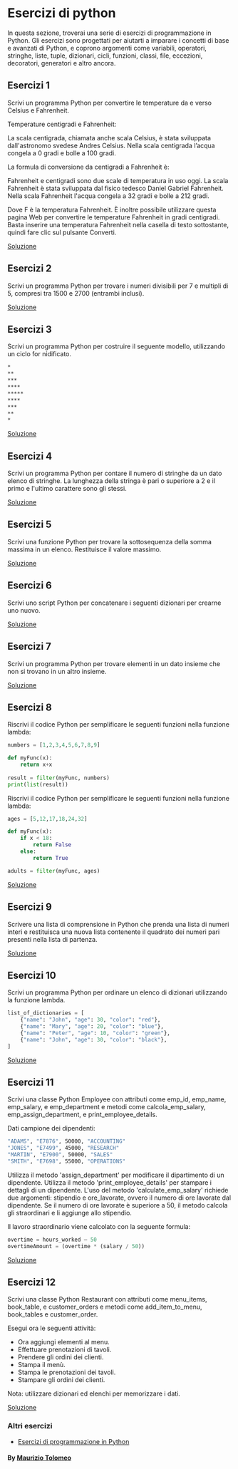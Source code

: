 # Esercizi di python

In questa sezione, troverai una serie di esercizi di programmazione in Python. Gli esercizi sono progettati per aiutarti a imparare i concetti di base e avanzati di Python, e coprono argomenti come variabili, operatori, stringhe, liste, tuple, dizionari, cicli, funzioni, classi, file, eccezioni, decoratori, generatori e altro ancora.

## Esercizi 1

Scrivi un programma Python per convertire le temperature da e verso Celsius e Fahrenheit.

Temperature centigradi e Fahrenheit:

La scala centigrada, chiamata anche scala Celsius, è stata sviluppata dall'astronomo svedese Andres Celsius. Nella scala centigrada l’acqua congela a 0 gradi e bolle a 100 gradi.

La formula di conversione da centigradi a Fahrenheit è:

Fahrenheit e centigradi sono due scale di temperatura in uso oggi. La scala Fahrenheit è stata sviluppata dal fisico tedesco Daniel Gabriel Fahrenheit. Nella scala Fahrenheit l'acqua congela a 32 gradi e bolle a 212 gradi.

Dove F è la temperatura Fahrenheit. È inoltre possibile utilizzare questa pagina Web per convertire le temperature Fahrenheit in gradi centigradi. Basta inserire una temperatura Fahrenheit nella casella di testo sottostante, quindi fare clic sul pulsante Converti.

[Soluzione](/esercizi/esercizio1.py)

## Esercizi 2

Scrivi un programma Python per trovare i numeri divisibili per 7 e multipli di 5, compresi tra 1500 e 2700 (entrambi inclusi).

[Soluzione](/esercizi/esercizio2.py)

## Esercizi 3

Scrivi un programma Python per costruire il seguente modello, utilizzando un ciclo for nidificato.

```bash
*
**
***
****
*****
****
***
**
*
```

[Soluzione](/esercizi/esercizio3.py)

## Esercizi 4

Scrivi un programma Python per contare il numero di stringhe da un dato elenco di stringhe. La lunghezza della stringa è pari o superiore a 2 e il primo e l'ultimo carattere sono gli stessi.

[Soluzione](/esercizi/esercizio4.py)

## Esercizi 5

Scrivi una funzione Python per trovare la sottosequenza della somma massima in un elenco. Restituisce il valore massimo.

[Soluzione](/esercizi/esercizio5.py)

## Esercizi 6

Scrivi uno script Python per concatenare i seguenti dizionari per crearne uno nuovo.

[Soluzione](/esercizi/esercizio6.py)

## Esercizi 7

Scrivi un programma Python per trovare elementi in un dato insieme che non si trovano in un altro insieme.

[Soluzione](/esercizi/esercizio7.py)

## Esercizi 8

Riscrivi il codice Python per semplificare le seguenti funzioni nella funzione lambda:

```python
numbers = [1,2,3,4,5,6,7,8,9]

def myFunc(x):
    return x+x
    
result = filter(myFunc, numbers)
print(list(result))
```

Riscrivi il codice Python per semplificare le seguenti funzioni nella funzione lambda:

```python
ages = [5,12,17,18,24,32]

def myFunc(x):
    if x < 18:
        return False
    else:
        return True

adults = filter(myFunc, ages)
```

[Soluzione](/esercizi/esercizio8.py)

## Esercizi 9

Scrivere una lista di comprensione in Python che prenda una lista di numeri interi e restituisca una nuova lista contenente il quadrato dei numeri pari presenti nella lista di partenza.

[Soluzione](/esercizi/esercizio9.py)

## Esercizi 10

Scrivi un programma Python per ordinare un elenco di dizionari utilizzando la funzione lambda.

```python
list_of_dictionaries = [
    {"name": "John", "age": 30, "color": "red"},
    {"name": "Mary", "age": 20, "color": "blue"},
    {"name": "Peter", "age": 10, "color": "green"},
    {"name": "John", "age": 30, "color": "black"},
]
```

[Soluzione](/esercizi/esercizio10.py)

## Esercizi 11

Scrivi una classe Python Employee con attributi come emp_id, emp_name, emp_salary,
e emp_department e metodi come calcola_emp_salary, emp_assign_department,
e print_employee_details.

Dati campione dei dipendenti:

```bash
"ADAMS", "E7876", 50000, "ACCOUNTING"
"JONES", "E7499", 45000, "RESEARCH"
"MARTIN", "E7900", 50000, "SALES"
"SMITH", "E7698", 55000, "OPERATIONS"
```

Utilizza il metodo 'assign_department' per modificare il dipartimento di un dipendente.
Utilizza il metodo 'print_employee_details' per stampare i dettagli di un dipendente.
L'uso del metodo 'calculate_emp_salary' richiede due argomenti: stipendio e ore_lavorate,
ovvero il numero di ore lavorate dal dipendente.
Se il numero di ore lavorate è superiore a 50, il metodo calcola gli straordinari e li aggiunge allo stipendio.

Il lavoro straordinario viene calcolato con la seguente formula:

```python
overtime = hours_worked – 50
overtimeAmount = (overtime * (salary / 50))
```

[Soluzione](/esercizi/esercizio11.py)

## Esercizi 12

Scrivi una classe Python Restaurant con attributi come menu_items, book_table,
e customer_orders e metodi come add_item_to_menu, book_tables e customer_order.

Esegui ora le seguenti attività:

- Ora aggiungi elementi al menu.
- Effettuare prenotazioni di tavoli.
- Prendere gli ordini dei clienti.
- Stampa il menù.
- Stampa le prenotazioni dei tavoli.
- Stampare gli ordini dei clienti.

Nota: utilizzare dizionari ed elenchi per memorizzare i dati.

[Soluzione](/esercizi/esercizio12.py)

### Altri esercizi

- [Esercizi di programmazione in Python](https://www.w3resource.com/python-exercises/)

#### By [Maurizio Tolomeo](https://github.com/moris88)
